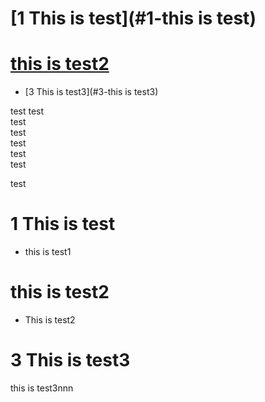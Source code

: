 # [1 This is test](#1-this is test)  
# [this is test2](#2-test2)  
* [3 This is test3](#3-this is test3)
    
test
test  
test  
test  
test  
test  
test


test  
# 1 This is test  
* this is test1  

# this is test2  
* This is test2  
  

# 3 This is test3  
this is test3nnn
